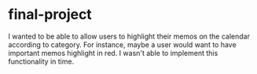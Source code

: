 # final-project

I wanted to be able to allow users to highlight their memos on the calendar
according to category. For instance, maybe a user would want to have important
memos highlight in red. I wasn't able to implement this functionality in time.
